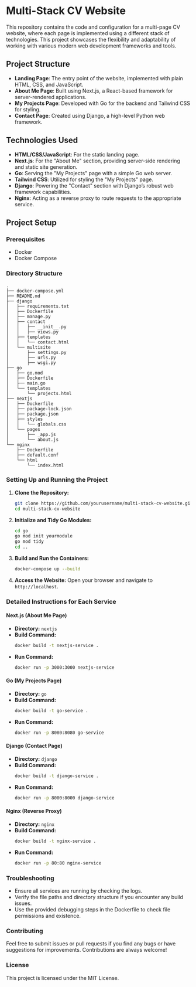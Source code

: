 
# Multi-Stack CV Website

This repository contains the code and configuration for a multi-page CV website, where each page is implemented using a different stack of technologies. This project showcases the flexibility and adaptability of working with various modern web development frameworks and tools.

## Project Structure

- **Landing Page**: The entry point of the website, implemented with plain HTML, CSS, and JavaScript.
- **About Me Page**: Built using Next.js, a React-based framework for server-rendered applications.
- **My Projects Page**: Developed with Go for the backend and Tailwind CSS for styling.
- **Contact Page**: Created using Django, a high-level Python web framework.

## Technologies Used

- **HTML/CSS/JavaScript**: For the static landing page.
- **Next.js**: For the "About Me" section, providing server-side rendering and static site generation.
- **Go**: Serving the "My Projects" page with a simple Go web server.
- **Tailwind CSS**: Utilized for styling the "My Projects" page.
- **Django**: Powering the "Contact" section with Django’s robust web framework capabilities.
- **Nginx**: Acting as a reverse proxy to route requests to the appropriate service.

## Project Setup

### Prerequisites

- Docker
- Docker Compose

### Directory Structure

```
.
├── docker-compose.yml
├── README.md
├── django
│   ├── requirements.txt
│   ├── Dockerfile
│   ├── manage.py
│   ├── contact
│   │   ├── __init__.py
│   │   ├── views.py
│   ├── templates
│   │   └── contact.html
│   └── multisite
│       ├── settings.py
│       ├── urls.py
│       ├── wsgi.py
├── go
│   ├── go.mod
│   ├── Dockerfile
│   ├── main.go
│   └── templates
│       └── projects.html
├── nextjs
│   ├── Dockerfile
│   ├── package-lock.json
│   ├── package.json
│   ├── styles
│   │   └── globals.css
│   └── pages
│       ├── _app.js
│       └── about.js
└── nginx
    ├── Dockerfile
    ├── default.conf
    └── html
        └── index.html
```

### Setting Up and Running the Project

1. **Clone the Repository:**
   ```sh
   git clone https://github.com/yourusername/multi-stack-cv-website.git
   cd multi-stack-cv-website
   ```

2. **Initialize and Tidy Go Modules:**
   ```sh
   cd go
   go mod init yourmodule
   go mod tidy
   cd ..
   ```

3. **Build and Run the Containers:**
   ```sh
   docker-compose up --build
   ```

4. **Access the Website:**
   Open your browser and navigate to `http://localhost`.

### Detailed Instructions for Each Service

#### Next.js (About Me Page)

- **Directory:** `nextjs`
- **Build Command:**
  ```sh
  docker build -t nextjs-service .
  ```
- **Run Command:**
  ```sh
  docker run -p 3000:3000 nextjs-service
  ```

#### Go (My Projects Page)

- **Directory:** `go`
- **Build Command:**
  ```sh
  docker build -t go-service .
  ```
- **Run Command:**
  ```sh
  docker run -p 8080:8080 go-service
  ```

#### Django (Contact Page)

- **Directory:** `django`
- **Build Command:**
  ```sh
  docker build -t django-service .
  ```
- **Run Command:**
  ```sh
  docker run -p 8000:8000 django-service
  ```

#### Nginx (Reverse Proxy)

- **Directory:** `nginx`
- **Build Command:**
  ```sh
  docker build -t nginx-service .
  ```
- **Run Command:**
  ```sh
  docker run -p 80:80 nginx-service
  ```

### Troubleshooting

- Ensure all services are running by checking the logs.
- Verify the file paths and directory structure if you encounter any build issues.
- Use the provided debugging steps in the Dockerfile to check file permissions and existence.

### Contributing

Feel free to submit issues or pull requests if you find any bugs or have suggestions for improvements. Contributions are always welcome!

### License

This project is licensed under the MIT License.
